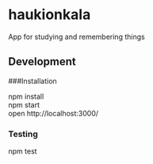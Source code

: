 # haukionkala

App for studying and remembering things


## Development

###Installation

npm install <br />
npm start <br />
open http://localhost:3000/

### Testing

npm test

